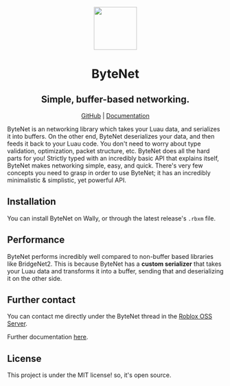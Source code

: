 
<div align="center">
  
  <img align="center" src="./docs/assets/bytenetLogo.png" width=100 height=100></img>

# ByteNet

## Simple, buffer-based networking.

[GitHub](https://github.com/ffrostflame/ByteNet) | [Documentation](https://ffrostflame.github.io/ByteNet/)

</div>

ByteNet is an networking library which takes your Luau data, and serializes it into buffers. On the other end, ByteNet deserializes your data, and then feeds it back to your Luau code. You don't need to worry about type validation, optimization, packet structure, etc. ByteNet does all the hard parts for you! Strictly typed with an incredibly basic API that explains itself, ByteNet makes networking simple, easy, and quick. There's very few concepts you need to grasp in order to use ByteNet; it has an incredibly minimalistic & simplistic, yet powerful API.

## Installation
You can install ByteNet on Wally, or through the latest release's `.rbxm` file.

## Performance

ByteNet performs incredibly well compared to non-buffer based libraries like BridgeNet2. This is because ByteNet has a **custom serializer** that takes your Luau data and transforms it into a buffer, sending that and deserializing it on the other side.

## Further contact

You can contact me directly under the ByteNet thread in the [Roblox OSS Server](https://discord.gg/5KjV64PA3d).

Further documentation [here](https://ffrostflame.github.io/ByteNet/docs/).

## License
This project is under the MIT license! so, it's open source.
